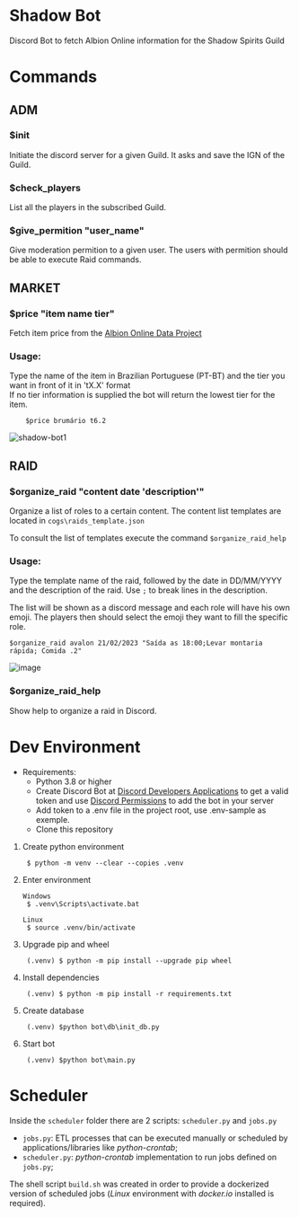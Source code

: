 # Shadow Bot
Discord Bot to fetch Albion Online information for the Shadow Spirits Guild 

# Commands

## ADM

### $init

Initiate the discord server for a given Guild. 
It asks and save the IGN of the Guild.

### $check_players

List all the players in the subscribed Guild.

### $give_permition "user_name"

Give moderation permition to a given user.
The users with permition should be able to execute Raid commands.

## MARKET

### $price "item name tier"

Fetch item price from the [Albion Online Data Project](https://www.albion-online-data.com/)

### Usage:

Type the name of the item in Brazilian Portuguese (PT-BT) and the tier you want in front of it in 'tX.X' format </br>
If no tier information is supplied the bot will return the lowest tier for the item.

```
    $price brumário t6.2
```
![shadow-bot1](https://user-images.githubusercontent.com/21298220/191596762-d332d892-4990-412a-9082-e607303362fb.PNG)


## RAID

### $organize_raid "content date 'description'"

Organize a list of roles to a certain content.
The content list templates are located in ``cogs\raids_template.json``

To consult the list of templates execute the command ``$organize_raid_help``

### Usage:

Type the template name of the raid, followed by the date in DD/MM/YYYY and the description of the raid. Use ``;`` to break lines in the description.

The list will be shown as a discord message and each role will have his own emoji. The players then should select the emoji they want to fill the specific role.

```
$organize_raid avalon 21/02/2023 "Saída as 18:00;Levar montaria rápida; Comida .2"
```
![image](https://user-images.githubusercontent.com/21298220/220457109-71013ce8-3657-4a80-b6c6-a9f5b78fc5b2.png)

### $organize_raid_help

Show help to organize a raid in Discord.

# Dev Environment

- Requirements:
  - Python 3.8 or higher
  - Create Discord Bot at [Discord Developers Applications](https://discord.com/developers/applications) to get a valid token and use [Discord Permissions](https://discordapi.com/permissions.html) to add the bot in your server
  - Add token to a .env file in the project root, use .env-sample as exemple.
  - Clone this repository

1) Create python environment
   ```
    $ python -m venv --clear --copies .venv
   ```
2) Enter environment 
   ```
   Windows
    $ .venv\Scripts\activate.bat

   Linux
    $ source .venv/bin/activate
   ```
3) Upgrade pip and wheel
   ```
    (.venv) $ python -m pip install --upgrade pip wheel
   ```

4) Install dependencies

   ```
    (.venv) $ python -m pip install -r requirements.txt
   ```

5) Create database
   ```
    (.venv) $python bot\db\init_db.py
   ```

6) Start bot
   ```
    (.venv) $python bot\main.py
   ```

# Scheduler
Inside the ``scheduler`` folder there are 2 scripts: ``scheduler.py`` and ``jobs.py``
- ``jobs.py``: ETL processes that can be executed manually or scheduled by applications/libraries like *python-crontab*;
- ``scheduler.py``: *python-crontab* implementation to run jobs defined on ``jobs.py``;

The shell script ``build.sh`` was created in order to provide a dockerized version of scheduled jobs (*Linux* environment with *docker.io* installed is required).
